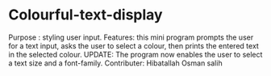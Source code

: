 # Colourful-text-display
Purpose : styling user input.
Features: this mini program prompts the user for a text input, asks the user to select a colour,  then prints the entered text in the selected colour.
UPDATE: 
The program now enables the user to select a text size and a font-family.
Contributer: Hibatallah Osman salih 
